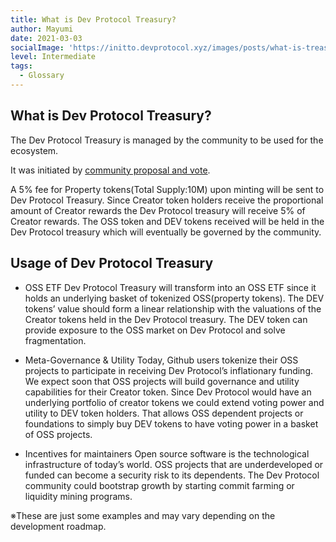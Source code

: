 ```yaml
---
title: What is Dev Protocol Treasury?
author: Mayumi
date: 2021-03-03
socialImage: 'https://initto.devprotocol.xyz/images/posts/what-is-treasury/what-is-treasury.png'
level: Intermediate
tags:
  - Glossary
---
```

## What is Dev Protocol Treasury?

The Dev Protocol Treasury is managed by the community to be used for the ecosystem.

It was initiated by [community proposal and vote](https://medium.com/devprtcl/community-proposal-implement-a-creator-token-fee-to-create-an-oss-etf-d74386909339).

A 5% fee for Property tokens(Total Supply:10M) upon minting will be sent to Dev Protocol Treasury. Since Creator token holders receive the proportional amount of Creator rewards the Dev Protocol treasury will receive 5% of Creator rewards. The OSS token and DEV tokens received will be held in the Dev Protocol treasury which will eventually be governed by the community.

## Usage of Dev Protocol Treasury

- OSS ETF
Dev Protocol Treasury will transform into an OSS ETF since it holds an underlying basket of tokenized OSS(property tokens). The DEV tokens’ value should form a linear relationship with the valuations of the Creator tokens held in the Dev Protocol treasury. The DEV token can provide exposure to the OSS market on Dev Protocol and solve fragmentation.

- Meta-Governance & Utility
Today, Github users tokenize their OSS projects to participate in receiving Dev Protocol’s inflationary funding. We expect soon that OSS projects will build governance and utility capabilities for their Creator token. Since Dev Protocol would have an underlying portfolio of creator tokens we could extend voting power and utility to DEV token holders. That allows OSS dependent projects or foundations to simply buy DEV tokens to have voting power in a basket of OSS projects.

- Incentives for maintainers
Open source software is the technological infrastructure of today’s world. OSS projects that are underdeveloped or funded can become a security risk to its dependents. The Dev Protocol community could bootstrap growth by starting commit farming or liquidity mining programs.


※These are just some examples and may vary depending on the development roadmap.
